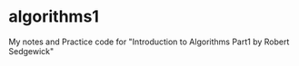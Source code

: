 # algorithms1
My notes and Practice code for "Introduction to Algorithms Part1 by Robert Sedgewick"
